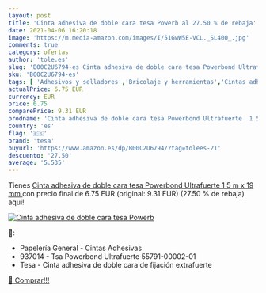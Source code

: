 ```yaml
---
layout: post
title: 'Cinta adhesiva de doble cara tesa Powerb al 27.50 % de rebaja'
date: 2021-04-06 16:20:18
image: 'https://m.media-amazon.com/images/I/51GwW5E-VCL._SL400_.jpg'
comments: true
category: ofertas
author: 'tole.es'
slug: 'B00C2U6794-es Cinta adhesiva de doble cara tesa Powerbond Ultrafuerte 1...'
sku: 'B00C2U6794-es'
tags: [ 'Adhesivos y selladores','Bricolaje y herramientas','Cintas adhesivas','Cintas adhesivas de doble cara','Ferretería','adhesiva','cinta','tesa', ]
actualPrice: 6.75 EUR
currency: EUR
price: 6.75
comparePrice: 9.31 EUR
prodname: 'Cinta adhesiva de doble cara tesa Powerbond Ultrafuerte  1 5 m x 19 mm '
country: 'es'
flag: '🇪🇸'
brand: 'tesa'
buyurl: 'https://www.amazon.es/dp/B00C2U6794/?tag=tolees-21'
descuento: '27.50'
average: '5.535'
---
```


Tienes [Cinta adhesiva de doble cara tesa Powerbond Ultrafuerte  1 5 m x 19 mm ](https://www.amazon.es/dp/B00C2U6794/?tag=tolees-21) con precio final de  6.75 EUR (original: 9.31 EUR) (27.50 %  de rebaja) aqui!

[![Cinta adhesiva de doble cara tesa Powerb](https://m.media-amazon.com/images/I/51GwW5E-VCL._SL400_.jpg)](https://www.amazon.es/dp/B00C2U6794/?tag=tolees-21)

🔎:

- Papelería General - Cintas Adhesivas
- 937014 - Tsa Powerbond Ultrafuerte 55791-00002-01
- Tesa - Cinta adhesiva de doble cara de fijación extrafuerte

[🛒 Comprar!!!](https://www.amazon.es/dp/B00C2U6794/?tag=tolees-21)
